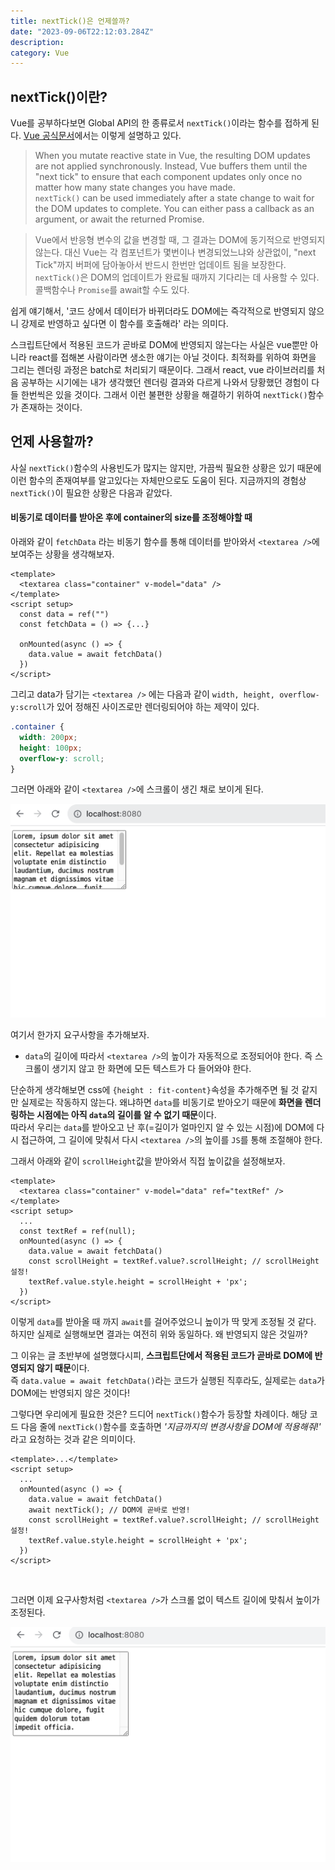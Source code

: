 ```yaml
---
title: nextTick()은 언제쓸까?
date: "2023-09-06T22:12:03.284Z"
description:
category: Vue
---
```


## nextTick()이란?

Vue를 공부하다보면 Global API의 한 종류로서 `nextTick()`이라는 함수를 접하게 된다.
[Vue 공식문서](https://vuejs.org/api/general.html#nexttick)에서는 이렇게 설명하고 있다.

> When you mutate reactive state in Vue, the resulting DOM updates are not applied synchronously. Instead, Vue buffers them until the "next tick" to ensure that each component updates only once no matter how many state changes you have made.  
> `nextTick()` can be used immediately after a state change to wait for the DOM updates to complete. You can either pass a callback as an argument, or await the returned Promise.

> Vue에서 반응형 변수의 값을 변경할 때, 그 결과는 DOM에 동기적으로 반영되지 않는다. 대신 Vue는 각 컴포넌트가 몇번이나 변경되었느냐와 상관없이, "next Tick"까지 버퍼에 담아놓아서 반드시 한번만 업데이트 됨을 보장한다.  
> `nextTick()`은 DOM의 업데이트가 완료될 때까지 기다리는 데 사용할 수 있다. 콜백함수나 `Promise`를 await할 수도 있다.

쉽게 얘기해서, '코드 상에서 데이터가 바뀌더라도 DOM에는 즉각적으로 반영되지 않으니 강제로 반영하고 싶다면 이 함수를 호출해라' 라는 의미다.

스크립트단에서 적용된 코드가 곧바로 DOM에 반영되지 않는다는 사실은 vue뿐만 아니라 react를 접해본 사람이라면 생소한 얘기는 아닐 것이다. 최적화를 위하여 화면을 그리는 렌더링 과정은 batch로 처리되기 때문이다. 그래서 react, vue 라이브러리를 처음 공부하는 시기에는 내가 생각했던 렌더링 결과와 다르게 나와서 당황했던 경험이 다들 한번씩은 있을 것이다. 그래서 이런 불편한 상황을 해결하기 위하여 `nextTick()`함수가 존재하는 것이다.

## 언제 사용할까?

사실 `nextTick()`함수의 사용빈도가 많지는 않지만, 가끔씩 필요한 상황은 있기 때문에 이런 함수의 존재여부를 알고있다는 자체만으로도 도움이 된다. 지금까지의 경험상 `nextTick()`이 필요한 상황은 다음과 같았다.

#### 비동기로 데이터를 받아온 후에 container의 size를 조정해야할 때

아래와 같이 `fetchData` 라는 비동기 함수를 통해 데이터를 받아와서 `<textarea />`에 보여주는 상황을 생각해보자.

```tsx
<template>
  <textarea class="container" v-model="data" />
</template>
<script setup>
  const data = ref("")
  const fetchData = () => {...}

  onMounted(async () => {
    data.value = await fetchData()
  })
</script>
```

그리고 data가 담기는 `<textarea />` 에는 다음과 같이 `width, height, overflow-y:scroll`가 있어 정해진 사이즈로만 렌더링되어야 하는 제약이 있다.

```css
.container {
  width: 200px;
  height: 100px;
  overflow-y: scroll;
}
```

그러면 아래와 같이 `<textarea />`에 스크롤이 생긴 채로 보이게 된다.

![](before.png)

여기서 한가지 요구사항을 추가해보자.

- `data`의 길이에 따라서 `<textarea />`의 높이가 자동적으로 조정되어야 한다. 즉 스크롤이 생기지 않고 한 화면에 모든 텍스트가 다 들어와야 한다.

단순하게 생각해보면 css에 `{height : fit-content}`속성을 추가해주면 될 것 같지만 실제로는 작동하지 않는다. 왜냐하면 `data`를 비동기로 받아오기 때문에 **화면을 렌더링하는 시점에는 아직 `data`의 길이를 알 수 없기 때문**이다.  
따라서 우리는 `data`를 받아오고 난 후(=길이가 얼마인지 알 수 있는 시점)에 DOM에 다시 접근하여, 그 길이에 맞춰서 다시 `<textarea />`의 높이를 `JS`를 통해 조절해야 한다.

그래서 아래와 같이 `scrollHeight`값을 받아와서 직접 높이값을 설정해보자.

```tsx
<template>
  <textarea class="container" v-model="data" ref="textRef" />
</template>
<script setup>
  ...
  const textRef = ref(null);
  onMounted(async () => {
    data.value = await fetchData()
    const scrollHeight = textRef.value?.scrollHeight; // scrollHeight 설정!
    textRef.value.style.height = scrollHeight + 'px';
  })
</script>
```

이렇게 `data`를 받아올 때 까지 `await`를 걸어주었으니 높이가 딱 맞게 조정될 것 같다. 하지만 실제로 실행해보면 결과는 여전히 위와 동일하다. 왜 반영되지 않은 것일까?

그 이유는 글 초반부에 설명했다시피, **스크립트단에서 적용된 코드가 곧바로 DOM에 반영되지 않기 때문**이다.  
 즉 `data.value = await fetchData()`라는 코드가 실행된 직후라도, 실제로는 `data`가 DOM에는 반영되지 않은 것이다!

그렇다면 우리에게 필요한 것은? 드디어 `nextTick()`함수가 등장할 차례이다. 해당 코드 다음 줄에 `nextTick()`함수를 호출하면 _'지금까지의 변경사항을 DOM에 적용해줘!'_ 라고 요청하는 것과 같은 의미이다.

```tsx
<template>...</template>
<script setup>
  ...
  onMounted(async () => {
    data.value = await fetchData()
    await nextTick(); // DOM에 곧바로 반영!
    const scrollHeight = textRef.value?.scrollHeight; // scrollHeight 설정!
    textRef.value.style.height = scrollHeight + 'px';
  })
</script>
```

<br />

그러면 이제 요구사항처럼 `<textarea />`가 스크롤 없이 텍스트 길이에 맞춰서 높이가 조정된다.

![after](after.png)
